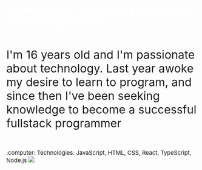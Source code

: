 <h1 style="color: #ffffff">Rafael Savoy, on the way to being a fullstack developer </h1> 


<p style="width: 100%; font-size: 30px; margin: 50px 0px 50px 0px">I'm 16 years old and I'm passionate about technology. Last year awoke my desire to learn to program, and since then I've been seeking knowledge to become a successful fullstack programmer</p>

<p style="font-size: 15px; "> :computer: Technologies: JavaScript, HTML, CSS, React, TypeScript, Node.js

<img src="https://github-readme-stats.vercel.app/api?username=rafaelsavoy&show_icons=true&theme=&include_all_commits=true&count_private=true">


<p style="margin-top: 50px; font-size: 20px">